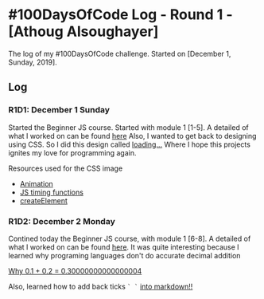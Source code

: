 # #100DaysOfCode Log - Round 1 - [Athoug Alsoughayer]

The log of my #100DaysOfCode challenge. Started on [December 1, Sunday, 2019].

## Log

### R1D1: December 1 Sunday

Started the Beginner JS course. Started with module 1 [1-5]. A detailed of what I worked on can be found [here](https://github.com/athoug/100-days-of-code/tree/master/Content/Beginner%20Javascript/Module-1)
Also, I wanted to get back to designing using CSS. So I did this design called [loading...](https://codepen.io/athoug/pen/PowYVme) Where I hope this projects ignites my love for programming again.

Resources used for the CSS image
* [Animation](https://css-tricks.com/almanac/properties/a/animation/)
* [JS timing functions](https://www.w3schools.com/js/js_timing.asp)
* [createElement](https://www.w3schools.com/jsref/met_document_createelement.asp)

### R1D2: December 2 Monday

Contined today the Beginner JS course, with module 1 [6-8]. A detailed of what I worked on can be found [here](https://github.com/athoug/100-days-of-code/tree/master/Content/Beginner%20Javascript/Module-1). It was quite interesting because I learned why programing languages don't do accurate decimal addition

[Why 0.1 + 0.2 = 0.30000000000000004](https://0.30000000000000004.com/)

Also, learned how to add back ticks  `` ` ` `` [into markdown!!](https://meta.stackexchange.com/questions/82718/how-do-i-escape-a-backtick-within-in-line-code-in-markdown)
